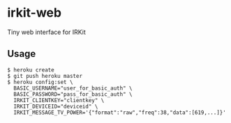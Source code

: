 # irkit-web

Tiny web interface for IRKit

## Usage

```
$ heroku create
$ git push heroku master
$ heroku config:set \
  BASIC_USERNAME="user_for_basic_auth" \
  BASIC_PASSWORD="pass_for_basic_auth" \
  IRKIT_CLIENTKEY="clientkey" \
  IRKIT_DEVICEID="deviceid" \
  IRKIT_MESSAGE_TV_POWER='{"format":"raw","freq":38,"data":[619,...]}'
```
